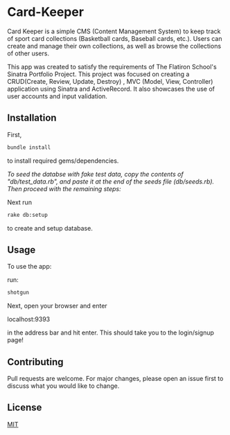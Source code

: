 # Card-Keeper

Card Keeper is a simple CMS (Content Management System) to keep track of sport card collections (Basketball cards, Baseball cards, etc.). Users can create and manage their own collections, as well as browse the collections of other users.

This app was created to satisfy the requirements of The Flatiron School's Sinatra Portfolio Project.  This project was focused on creating a CRUD(Create, Review, Update, Destroy) , MVC (Model, View, Controller) application using Sinatra and ActiveRecord. It also showcases the use of user accounts and input validation.

## Installation

First,
```bash
bundle install
```
to install required gems/dependencies.

*To seed the databse with fake test data, copy the contents of "db/test_data.rb", and paste it at the end of the seeds file (db/seeds.rb).  Then proceed with the remaining steps:*

Next run
```bash
rake db:setup
```
to create and setup database.
 
## Usage

To use the app:

run:
```bash
shotgun
```

Next, open your browser and enter

localhost:9393

in the address bar and hit enter.  This should take you to the login/signup page!

## Contributing

Pull requests are welcome. For major changes, please open an issue first to discuss what you would like to change.

## License
[MIT](https://choosealicense.com/licenses/mit/)